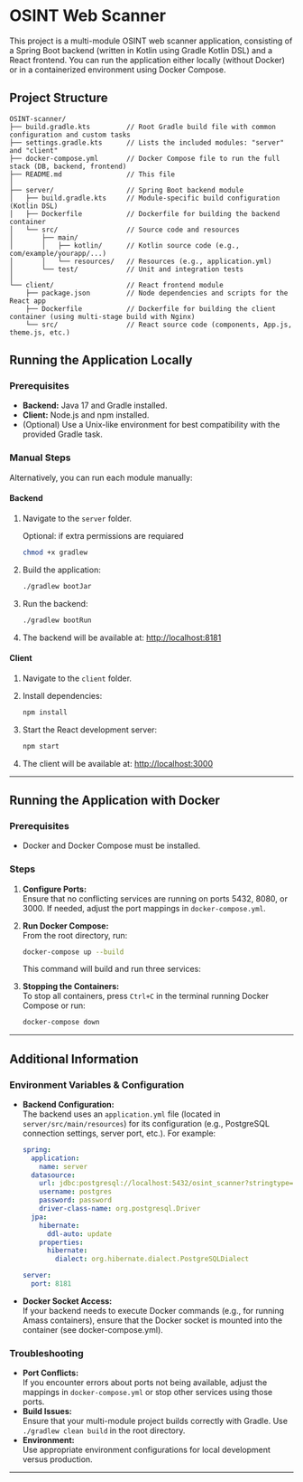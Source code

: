 
# OSINT Web Scanner

This project is a multi-module OSINT web scanner application, consisting of a Spring Boot backend (written in Kotlin using Gradle Kotlin DSL) and a React frontend. You can run the application either locally (without Docker) or in a containerized environment using Docker Compose.

## Project Structure

```
OSINT-scanner/
├── build.gradle.kts         // Root Gradle build file with common configuration and custom tasks
├── settings.gradle.kts      // Lists the included modules: "server" and "client"
├── docker-compose.yml       // Docker Compose file to run the full stack (DB, backend, frontend)
├── README.md                // This file
│
├── server/                  // Spring Boot backend module
│   ├── build.gradle.kts     // Module-specific build configuration (Kotlin DSL)
│   ├── Dockerfile           // Dockerfile for building the backend container
│   └── src/                 // Source code and resources
│       ├── main/
│       │   ├── kotlin/      // Kotlin source code (e.g., com/example/yourapp/...)
│       │   └── resources/   // Resources (e.g., application.yml)
│       └── test/            // Unit and integration tests
│
└── client/                  // React frontend module
    ├── package.json         // Node dependencies and scripts for the React app
    ├── Dockerfile           // Dockerfile for building the client container (using multi-stage build with Nginx)
    └── src/                 // React source code (components, App.js, theme.js, etc.)
```

## Running the Application Locally

### Prerequisites

- **Backend:** Java 17 and Gradle installed.
- **Client:** Node.js and npm installed.
- (Optional) Use a Unix-like environment for best compatibility with the provided Gradle task.


### Manual Steps

Alternatively, you can run each module manually:

#### Backend

1. Navigate to the `server` folder.

    Optional: if extra permissions are requiared
    ```bash
   chmod +x gradlew
   ```
   
2. Build the application:

   ```bash
   ./gradlew bootJar
   ```

3. Run the backend:

   ```bash
   ./gradlew bootRun
   ```

4. The backend will be available at: [http://localhost:8181](http://localhost:8080)

#### Client

1. Navigate to the `client` folder.
2. Install dependencies:

   ```bash
   npm install
   ```

3. Start the React development server:

   ```bash
   npm start
   ```

4. The client will be available at: [http://localhost:3000](http://localhost:3000)

---

## Running the Application with Docker

### Prerequisites

- Docker and Docker Compose must be installed.

### Steps

1. **Configure Ports:**  
   Ensure that no conflicting services are running on ports 5432, 8080, or 3000. If needed, adjust the port mappings in `docker-compose.yml`.

2. **Run Docker Compose:**  
   From the root directory, run:

   ```bash
   docker-compose up --build
   ```

   This command will build and run three services:


3. **Stopping the Containers:**  
   To stop all containers, press `Ctrl+C` in the terminal running Docker Compose or run:

   ```bash
   docker-compose down
   ```

---

## Additional Information

### Environment Variables & Configuration

- **Backend Configuration:**  
  The backend uses an `application.yml` file (located in `server/src/main/resources`) for its configuration (e.g., PostgreSQL connection settings, server port, etc.). For example:

  ```yaml
  spring:
    application:
      name: server
    datasource:
      url: jdbc:postgresql://localhost:5432/osint_scanner?stringtype=unspecified
      username: postgres
      password: password
      driver-class-name: org.postgresql.Driver
    jpa:
      hibernate:
        ddl-auto: update
      properties:
        hibernate:
          dialect: org.hibernate.dialect.PostgreSQLDialect

  server:
    port: 8181
  ```

- **Docker Socket Access:**  
  If your backend needs to execute Docker commands (e.g., for running Amass containers), ensure that the Docker socket is mounted into the container (see docker-compose.yml).

### Troubleshooting

- **Port Conflicts:**  
  If you encounter errors about ports not being available, adjust the mappings in `docker-compose.yml` or stop other services using those ports.
- **Build Issues:**  
  Ensure that your multi-module project builds correctly with Gradle. Use `./gradlew clean build` in the root directory.
- **Environment:**  
  Use appropriate environment configurations for local development versus production.

---
